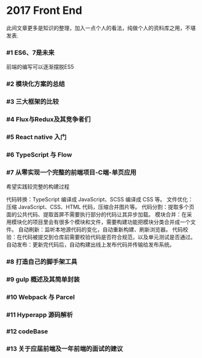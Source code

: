# 2017 Front End

此间文章更多是知识的整理，加入一点个人的看法，纯做个人的资料库之用，不堪发表.

### #1 ES6、7是未来

前端的编写可以逐渐摆脱ES5

### #2 模块化方案的总结

### #3 三大框架的比较

### #4 Flux与Redux及其竞争者们

### #5 React native 入门

### #6 TypeScript 与 Flow

### #7 从零实现一个完整的前端项目-C端-单页应用

希望实践较完整的构建过程

代码转换：TypeScript 编译成 JavaScript、SCSS 编译成 CSS 等。
文件优化：压缩 JavaScript、CSS、HTML 代码，压缩合并图片等。
代码分割：提取多个页面的公共代码、提取首屏不需要执行部分的代码让其异步加载。
模块合并：在采用模块化的项目里会有很多个模块和文件，需要构建功能把模块分类合并成一个文件。
自动刷新：监听本地源代码的变化，自动重新构建、刷新浏览器。
代码校验：在代码被提交到仓库前需要校验代码是否符合规范，以及单元测试是否通过。
自动发布：更新完代码后，自动构建出线上发布代码并传输给发布系统。

### #8 打造自己的脚手架工具

### #9 gulp 概述及其简单封装

### #10 Webpack 与 Parcel

### #11 Hyperapp 源码解析

### #12 codeBase

### #13 关于应届前端及一年前端的面试的建议
